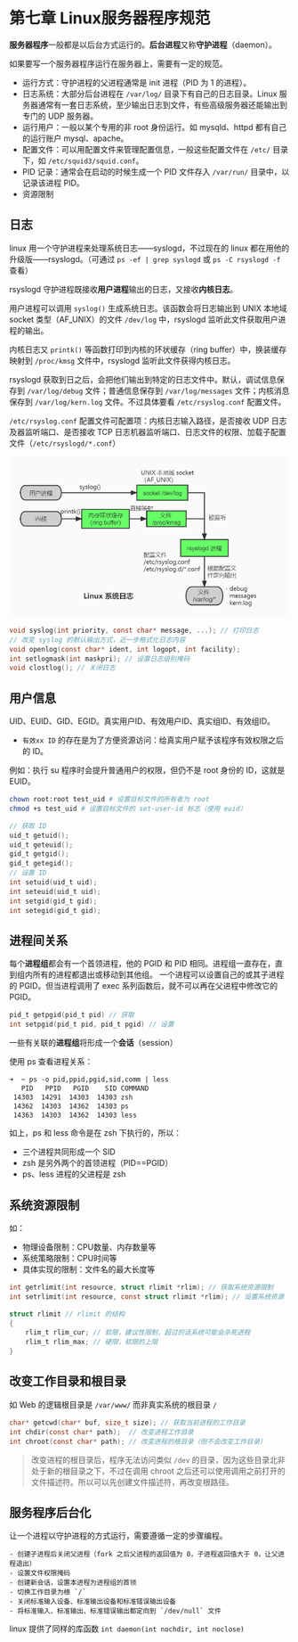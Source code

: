 # 第七章 Linux服务器程序规范

**服务器程序**一般都是以后台方式运行的。**后台进程**又称**守护进程**（daemon）。

如果要写一个服务器程序运行在服务器上，需要有一定的规范。

- 运行方式：守护进程的父进程通常是 init 进程（PID 为 1 的进程）。
- 日志系统：大部分后台进程在 `/var/log/` 目录下有自己的日志目录。Linux 服务器通常有一套日志系统，至少输出日志到文件，有些高级服务器还能输出到专门的 UDP 服务器。
- 运行用户：一般以某个专用的非 root 身份运行。如 mysqld、httpd 都有自己的运行账户 mysql、apache。
- 配置文件：可以用配置文件来管理配置信息，一般这些配置文件在 `/etc/` 目录下，如 `/etc/squid3/squid.conf`。
- PID 记录：通常会在启动的时候生成一个 PID 文件存入 `/var/run/` 目录中，以记录该进程 PID。
- 资源限制

## 日志

linux 用一个守护进程来处理系统日志——syslogd，不过现在的 linux 都在用他的升级版——rsyslogd。（可通过 `ps -ef | grep syslogd` 或 `ps -C rsyslogd -f` 查看）

rsyslogd 守护进程既接收**用户进程**输出的日志，又接收**内核日志**。

用户进程可以调用 `syslog()` 生成系统日志。该函数会将日志输出到 UNIX 本地域 socket 类型（AF_UNIX）的文件 `/dev/log` 中，rsyslogd 监听此文件获取用户进程的输出。

内核日志又 `printk()` 等函数打印到内核的环状缓存（ring buffer）中，换装缓存映射到 `/proc/kmsg` 文件中，rsyslogd 监听此文件获得内核日志。

rsyslogd 获取到日之后，会把他们输出到特定的日志文件中。默认，调试信息保存到 `/var/log/debug` 文件；普通信息保存到 `/var/log/messages` 文件；内核消息保存到 `/var/log/kern.log` 文件。不过具体要看 `/etc/rsyslog.conf` 配置文件。

`/etc/rsyslog.conf` 配置文件可配置项：内核日志输入路径，是否接收 UDP 日志及器监听端口、是否接收 TCP 日志机器监听端口、日志文件的权限、加载子配置文件（`/etc/rsyslogd/*.conf`）

![linux 系统日志工作流程](./assets/linux_syslog.jpg)

```c
void syslog(int priority, const char* message, ...); // 打印日志
// 改变 syslog 的默认输出方式，近一步格式化日志内容
void openlog(const char* ident, int logopt, int facility); 
int setlogmask(int maskpri); // 设置日志级别掩码
void clostlog(); // 关闭日志
```

## 用户信息

UID、EUID、GID、EGID。真实用户ID、有效用户ID、真实组ID、有效组ID。

- `有效xx ID` 的存在是为了方便资源访问：给真实用户赋予该程序有效权限之后的 ID。

例如：执行 su 程序时会提升普通用户的权限，但仍不是 root 身份的 ID，这就是 EUID。

```sh
chown root:root test_uid # 设置目标文件的所有者为 root
chmod +s test_uid # 设置目标文件的 set-user-id 标志（使用 euid）
```

```c
// 获取 ID
uid_t getuid();
uid_t geteuid();
gid_t getgid();
gid_t getegid();
// 设置 ID
int setuid(uid_t uid);
int seteuid(uid_t uid);
int setgid(gid_t gid);
int setegid(gid_t gid);
```

## 进程间关系

每个**进程组**都会有一个首领进程，他的 PGID 和 PID 相同。进程组一直存在，直到组内所有的进程都退出或移动到其他组。
一个进程可以设置自己的或其子进程的 PGID。但当进程调用了 exec 系列函数后，就不可以再在父进程中修改它的 PGID。

```c
pid_t getpgid(pid_t pid) // 获取
int setpgid(pid_t pid, pid_t pgid) // 设置
```

一些有关联的**进程组**将形成一个**会话**（session）

使用 ps 查看进程关系：

```
➜  ~ ps -o pid,ppid,pgid,sid,comm | less
   PID   PPID   PGID    SID COMMAND
 14303  14291  14303  14303 zsh
 14362  14303  14362  14303 ps
 14363  14303  14362  14303 less
```

如上，ps 和 less 命令是在 zsh 下执行的，所以：
- 三个进程共同形成一个 SID
- zsh 是另外两个的首领进程（PID==PGID）
- ps、less 进程的父进程是 zsh


## 系统资源限制

如：
- 物理设备限制：CPU数量、内存数量等
- 系统策略限制：CPU时间等
- 具体实现的限制：文件名的最大长度等

```c
int getrlimit(int resource, struct rlimit *rlim); // 获取系统资源限制
int setrlimit(int resource, const struct rlimit *rlim); // 设置系统资源
```

```c
struct rlimit // rlimit 的结构
{
    rlim_t rlim_cur; // 软限，建议性限制，超过的话系统可能会杀死进程
    rlim_t rlim_max; // 硬限，软限的上限
}
```

## 改变工作目录和根目录

如 Web 的逻辑根目录是 `/var/www/` 而非真实系统的根目录 `/`

```c
char* getcwd(char* buf, size_t size); // 获取当前进程的工作目录
int chdir(const char* path);  // 改变进程工作目录
int chroot(const char* path); // 改变进程的根目录（但不会改变工作目录）
```

> 改变进程的根目录后，程序无法访问类似 `/dev` 的目录，因为这些目录北非处于新的根目录之下，不过在调用 chroot 之后还可以使用调用之前打开的文件描述符。所以可以先创建文件描述符，再改变根路径。

## 服务程序后台化

让一个进程以守护进程的方式运行，需要遵循一定的步骤编程。

```
- 创建子进程后关闭父进程（fork 之后父进程的返回值为 0，子进程返回值大于 0，让父进程退出）
- 设置文件权限掩码
- 创建新会话，设置本进程为进程组的首领
- 切换工作目录为根 `/`
- 关闭标准输入设备、标准输出设备和标准错误输出设备
- 将标准输入、标准输出、标准错误输出都定向到 `/dev/null` 文件
```

linux 提供了同样的库函数 `int daemon(int nochdir, int noclose)`
